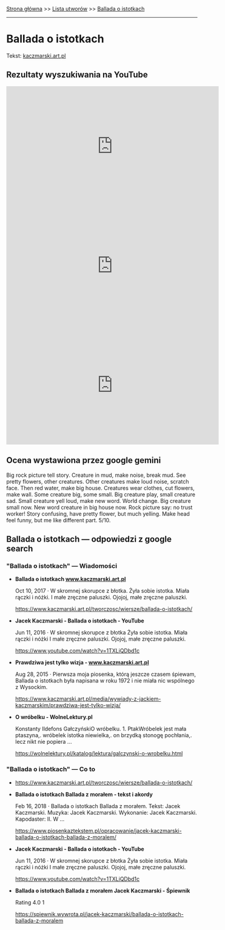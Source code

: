 [Strona główna](../index.md) >> [Lista utworów](../list.md) >> [Ballada o istotkach](44.md)

---

# Ballada o istotkach

Tekst: [kaczmarski.art.pl](https://www.kaczmarski.art.pl/tworczosc/wiersze/ballada-o-istotkach/)

## Rezultaty wyszukiwania na YouTube

<iframe width="560" height="315" src="https://www.youtube.com/embed/1TXLiQDbd1c?si=IdontcarewhotheIRSsendsImnotpayingtaxes" title="YouTube video player" frameborder="0" allow="accelerometer; autoplay; clipboard-write; encrypted-media; gyroscope; picture-in-picture; web-share" referrerpolicy="strict-origin-when-cross-origin" allowfullscreen></iframe>

<iframe width="560" height="315" src="https://www.youtube.com/embed/q9v1mq1aBOQ?si=IdontcarewhotheIRSsendsImnotpayingtaxes" title="YouTube video player" frameborder="0" allow="accelerometer; autoplay; clipboard-write; encrypted-media; gyroscope; picture-in-picture; web-share" referrerpolicy="strict-origin-when-cross-origin" allowfullscreen></iframe>

<iframe width="560" height="315" src="https://www.youtube.com/embed/5ZQ6quKjdTc?si=IdontcarewhotheIRSsendsImnotpayingtaxes" title="YouTube video player" frameborder="0" allow="accelerometer; autoplay; clipboard-write; encrypted-media; gyroscope; picture-in-picture; web-share" referrerpolicy="strict-origin-when-cross-origin" allowfullscreen></iframe>

## Ocena wystawiona przez google gemini

Big rock picture tell story. Creature in mud, make noise, break mud. See pretty flowers, other creatures. Other creatures make loud noise, scratch face. Then red water, make big house. Creatures wear clothes, cut flowers, make wall. Some creature big, some small. Big creature play, small creature sad. Small creature yell loud, make new word. World change. Big creature small now. New word creature in big house now. Rock picture say: no trust worker! Story confusing, have pretty flower, but much yelling. Make head feel funny, but me like different part. 5/10.


## Ballada o istotkach — odpowiedzi z google search

### "Ballada o istotkach" — Wiadomości

- **Ballada o istotkach www.kaczmarski.art.pl**

    Oct 10, 2017  ·  W skromnej skorupce z błotka. Żyła sobie istotka. Miała rączki i nóżki. I małe zręczne paluszki. Ojojoj, małe zręczne paluszki. 

   <https://www.kaczmarski.art.pl/tworczosc/wiersze/ballada-o-istotkach/>
- **Jacek Kaczmarski - Ballada o istotkach - YouTube**

    Jun 11, 2016  ·  W skromnej skorupce z błotka Żyła sobie istotka. Miała rączki i nóżki I małe zręczne paluszki. Ojojoj, małe zręczne paluszki. 

   <https://www.youtube.com/watch?v=1TXLiQDbd1c>
- **Prawdziwa jest tylko wizja - www.kaczmarski.art.pl**

    Aug 28, 2015  ·  Pierwsza moja piosenka, którą jeszcze czasem śpiewam, Ballada o istotkach była napisana w roku 1972 i nie miała nic wspólnego z Wysockim. 

   <https://www.kaczmarski.art.pl/media/wywiady-z-jackiem-kaczmarskim/prawdziwa-jest-tylko-wizja/>
- **O wróbelku - WolneLektury.pl**

    Konstanty Ildefons GałczyńskiO wróbelku. 1. PtakWróbelek jest mała ptaszyna,. wróbelek istotka niewielka,. on brzydką stonogę pochłania,. lecz nikt nie popiera ... 

   <https://wolnelektury.pl/katalog/lektura/galczynski-o-wrobelku.html>

### "Ballada o istotkach" — Co to

- <https://www.kaczmarski.art.pl/tworczosc/wiersze/ballada-o-istotkach/>
- **Ballada o istotkach Ballada z morałem - tekst i akordy**

    Feb 16, 2018  ·  Ballada o istotkach Ballada z morałem. Tekst: Jacek Kaczmarski. Muzyka: Jacek Kaczmarski. Wykonanie: Jacek Kaczmarski. Kapodaster: II. W ... 

   <https://www.piosenkaztekstem.pl/opracowanie/jacek-kaczmarski-ballada-o-istotkach-ballada-z-moralem/>
- **Jacek Kaczmarski - Ballada o istotkach - YouTube**

    Jun 11, 2016  ·  W skromnej skorupce z błotka Żyła sobie istotka. Miała rączki i nóżki I małe zręczne paluszki. Ojojoj, małe zręczne paluszki. 

   <https://www.youtube.com/watch?v=1TXLiQDbd1c>
- **Ballada o istotkach Ballada z morałem Jacek Kaczmarski - Śpiewnik**

    Rating   4.0  1   

   <https://spiewnik.wywrota.pl/jacek-kaczmarski/ballada-o-istotkach-ballada-z-moralem>

